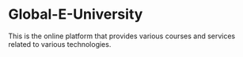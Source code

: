 # Global-E-University
This is the online platform that provides various courses and services related to various technologies.
